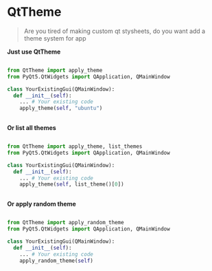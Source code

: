 # QtTheme
> Are you tired of making custom qt stysheets, do you want add a theme system for app

**Just use QtTheme**
```py

from QtTheme import apply_theme
from PyQt5.QtWidgets import QApplication, QMainWindow

class YourExistingGui(QMainWindow):
  def __init__(self):
    ... # Your existing code
    apply_theme(self, "ubuntu")
 

```

**Or list all themes**
```py

from QtTheme import apply_theme, list_themes
from PyQt5.QtWidgets import QApplication, QMainWindow

class YourExistingGui(QMainWindow):
  def __init__(self):
    ... # Your existing code
    apply_theme(self, list_theme()[0])
 

```

**Or apply random theme**

```py

from QtTheme import apply_random_theme
from PyQt5.QtWidgets import QApplication, QMainWindow

class YourExistingGui(QMainWindow):
  def __init__(self):
    ... # Your existing code
    apply_random_theme(self)
 

```

